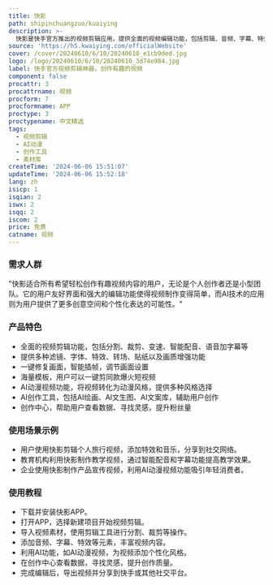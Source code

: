 ```yaml
---
title: 快影
path: shipinchuangzuo/kuaiying
description: >-
  快影是快手官方推出的视频剪辑应用，提供全面的视频编辑功能，包括剪辑、音频、字幕、特效等，旨在帮助用户轻松创作出有趣且专业的视频内容。它具备AI动漫视频功能，能够将视频转化为动漫风格，提供多种风格选择，如动漫风、国潮风、日漫风等。此外，快影还拥有AI创作工具，如AI绘画、AI文生图、AI文案库，以辅助用户进行创作。快影还提供创作中心，帮助用户查看数据、寻找灵感，以及提供强大的素材库，包括贴纸、热梗等，以提升用户的网感。
source: 'https://h5.kwaiying.com/officialWebsite'
cover: /cover/20240610/6/10/20240610_e1cb9ded.jpg
logo: /logo/20240610/6/10/20240610_3d74e984.jpg
label: 快手官方视频剪辑神器，创作有趣的视频
component: false
procattr: 3
procattrname: 视频
procform: 7
procformname: APP
proctype: 3
proctypename: 中文精选
tags:
  - 视频剪辑
  - AI动漫
  - 创作工具
  - 素材库
createTime: '2024-06-06 15:51:07'
updateTime: '2024-06-06 15:52:18'
lang: zh
isicp: 1
isqian: 2
iswx: 2
isqq: 2
iscom: 2
price: 免费
catname: 视频
---
```




### 需求人群
"快影适合所有希望轻松创作有趣视频内容的用户，无论是个人创作者还是小型团队。它的用户友好界面和强大的编辑功能使得视频制作变得简单，而AI技术的应用则为用户提供了更多创意空间和个性化表达的可能性。"

### 产品特色
* 全面的视频剪辑功能，包括分割、裁剪、变速、智能配音、语音加字幕等
* 提供多种滤镜、字体、特效、转场、贴纸以及画质增强功能
* 一键修复画面，智能插帧，调节画面设置
* 海量模板，用户可以一键剪同款爆火短视频
* AI动漫视频功能，将视频转化为动漫风格，提供多种风格选择
* AI创作工具，包括AI绘画、AI文生图、AI文案库，辅助用户创作
* 创作中心，帮助用户查看数据、寻找灵感，提升粉丝量

### 使用场景示例
* 用户使用快影剪辑个人旅行视频，添加特效和音乐，分享到社交网络。
* 教育机构利用快影制作教学视频，通过智能配音和字幕功能提高教学效果。
* 企业使用快影制作产品宣传视频，利用AI动漫视频功能吸引年轻消费者。

### 使用教程
* 下载并安装快影APP。
* 打开APP，选择新建项目开始视频剪辑。
* 导入视频素材，使用剪辑工具进行分割、裁剪等操作。
* 添加音频、字幕、特效等元素，丰富视频内容。
* 利用AI功能，如AI动漫视频，为视频添加个性化风格。
* 在创作中心查看数据，寻找灵感，提升创作质量。
* 完成编辑后，导出视频并分享到快手或其他社交平台。

  
